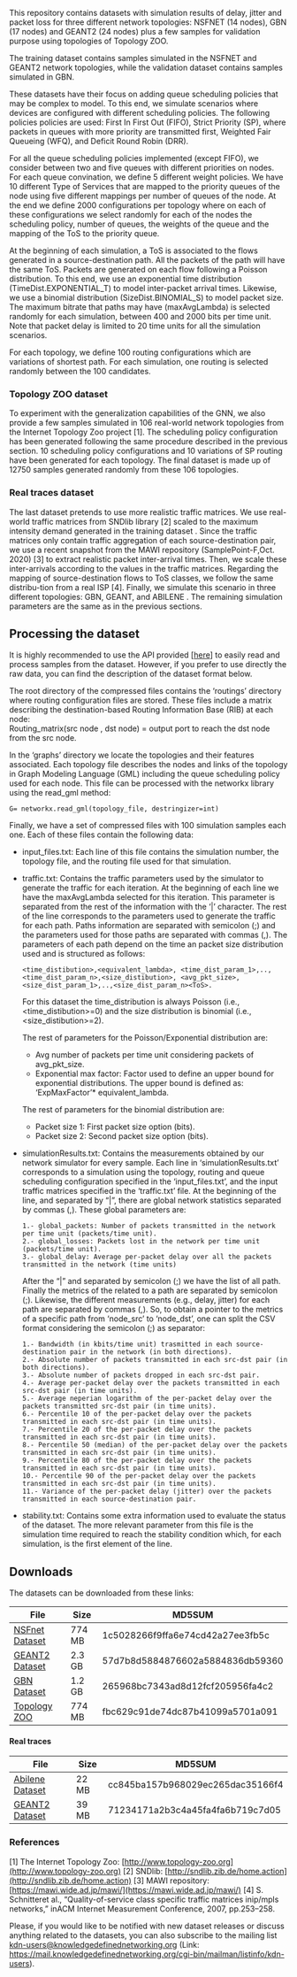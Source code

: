 This repository contains datasets with simulation results of delay, jitter and packet loss for three different network topologies: NSFNET (14 nodes), GBN (17 nodes) and GEANT2 (24 nodes) plus a few samples for validation purpose using topologies of Topology ZOO. 

The training dataset contains samples simulated in the NSFNET and GEANT2 network topologies, while the validation dataset contains samples simulated in GBN.

These datasets have their focus on adding queue scheduling policies that may be complex to model. To this end, we simulate scenarios where devices are configured with different scheduling policies. The following policies policies are used: First In First Out (FIFO), Strict Priority (SP), where packets in queues with more priority are transmitted first, Weighted Fair Queueing (WFQ), and Deficit Round Robin (DRR).

For all the queue scheduling policies implemented (except FIFO), we consider between two and five queues with different priorities on nodes. For each queue convination, we define 5 different weight policies. We have 10 different Type of Services that are mapped to the priority queues of the node using five different mappings per number of queues of the node.  At the end we define 2000 configurations per topology where on each of these configurations we select randomly for each of the nodes the scheduling policy, number of queues, the weights of the queue and the mapping of the ToS to the priority queue.

At the beginning of each simulation, a ToS is associated to the flows generated in a source-destination path. All the packets of the path will have the same ToS. Packets are generated on each flow following a Poisson distribution. To this end, we use an exponential time distribution (TimeDist.EXPONENTIAL_T) to model inter-packet arrival times. Likewise, we use a binomial distribution (SizeDist.BINOMIAL_S) to model packet size. The maximum bitrate that paths may have (maxAvgLambda) is selected randomly for each simulation, between 400 and 2000 bits per time unit. Note that packet delay is limited to 20 time units for all the simulation scenarios.

For each topology, we define 100 routing configurations which are variations of shortest path. For each simulation, one routing is selected randomly between the 100 candidates.

### Topology ZOO dataset

To experiment with the generalization capabilities of the GNN, we also provide a few samples simulated in 106 real-world network topologies from the Internet Topology Zoo project [1]. The scheduling policy configuration has been generated following the same procedure described in the previous section. 10 scheduling policy configurations and 10 variations of SP routing have been generated for each topology. The final dataset is made up of 12750 samples generated randomly from these 106 topologies.

### Real traces dataset

The last dataset pretends to use more realistic traffic matrices. We use real-world traffic matrices from SNDlib library [2] scaled to the maximum intensity demand generated in the training dataset . Since the traffic matrices only contain traffic aggregation of each source-destination pair, we use a recent snapshot from the MAWI repository (SamplePoint-F,Oct. 2020) [3] to extract realistic packet inter-arrival times. Then, we scale these inter-arrivals according to the values in the traffic matrices. Regarding the mapping of source-destination flows to ToS classes, we follow the same distribu-tion from a real ISP [4]. Finally, we simulate this scenario in three different topologies: GBN, GEANT, and ABILENE . The remaining simulation parameters are the same as in the previous sections.

## Processing the dataset

It is highly recommended to use the API provided [[here](https://github.com/BNN-UPC/datanetAPI/tree/dataset_v4)] to easily read and process samples from the dataset. However, if you prefer to use directly the raw data, you can find the description of the dataset format below.

  
The root directory of the compressed files contains the ‘routings’ directory where routing configuration files are stored. These files include a matrix describing the destination-based Routing Information Base (RIB) at each node:  
Routing_matrix(src node , dst node) = output port to reach the dst node from the src node.

  
In the ‘graphs’ directory we locate the topologies and their features associated. Each topology file describes the nodes and links of the topology in Graph Modeling Language (GML) including the queue scheduling policy used for each node. This file can be processed with the networkx library using the read_gml method:

  
`G= networkx.read_gml(topology_file, destringizer=int)`  
  
Finally, we have a set of compressed files with 100 simulation samples each one. Each of these files contain the following data:

- input_files.txt: Each line of this file contains the simulation number, the topology file, and the routing file used for that simulation.

- traffic.txt: Contains the traffic parameters used by the simulator to generate the traffic for each iteration. At the beginning of each line we have the maxAvgLambda selected for this iteration. This parameter is separated from the rest of the information with the ‘|’ character. The rest of the line corresponds to the parameters used to generate the traffic for each path. Paths information are separated with semicolon (;) and the parameters used for those paths are separated with commas (,). The parameters of each path depend on the time an packet size distribution used and is structured as follows:

      <time_distibution>,<equivalent_lambda>, <time_dist_param_1>,..,<time_dist_param_n>,<size_distibution>, <avg_pkt_size>, <size_dist_param_1>,..,<size_dist_param_n><ToS>.

  
  For this dataset the time_distribution is always Poisson (i.e., <time_distibution>=0) and the size distribution is binomial (i.e., <size_distibution>=2).

  The rest of parameters for the Poisson/Exponential distribution are:  
    - Avg number of packets per time unit considering packets of avg_pkt_size.  
    - Exponential max factor: Factor used to define an upper bound for exponential distributions. The upper bound is defined as: ‘ExpMaxFactor’* equivalent_lambda.

  The rest of parameters for the binomial distribution are:  
    - Packet size 1: First packet size option (bits).  
    - Packet size 2: Second packet size option (bits).
* simulationResults.txt: Contains the measurements obtained by our network simulator for every sample. Each line in ‘simulationResults.txt’ corresponds to a simulation using the topology, routing and queue scheduling configuration specified in the ‘input_files.txt’, and the input traffic matrices specified in the ‘traffic.txt’ file.
At the beginning of the line, and separated by “|”, there are global network statistics separated by commas (,). These global parameters are:

      1.- global_packets: Number of packets transmitted in the network per time unit (packets/time unit).
      2.- global_losses: Packets lost in the network per time unit (packets/time unit). 
      3.- global_delay: Average per-packet delay over all the packets transmitted in the network (time units)
   After the “|” and separated by semicolon (;) we have the list of all path. Finally the metrics of the related to a path are separated by semicolon (;). Likewise, the different measurements (e.g., delay, jitter) for each path are separated by commas (,). So, to obtain a pointer to the metrics of a specific path from ‘node_src’ to ‘node_dst’, one can split the CSV format considering the semicolon (;) as separator:

      1.- Bandwidth (in kbits/time unit) trasmitted in each source-destination pair in the network (in both directions). 
      2.- Absolute number of packets transmitted in each src-dst pair (in both directions).  
      3.- Absolute number of packets dropped in each src-dst pair.  
      4.- Average per-packet delay over the packets transmitted in each src-dst pair (in time units).  
      5.- Average neperian logarithm of the per-packet delay over the packets transmitted src-dst pair (in time units). 
      6.- Percentile 10 of the per-packet delay over the packets transmitted in each src-dst pair (in time units).  
      7.- Percentile 20 of the per-packet delay over the packets transmitted in each src-dst pair (in time units).  
      8.- Percentile 50 (median) of the per-packet delay over the packets transmitted in each src-dst pair (in time units).   
      9.- Percentile 80 of the per-packet delay over the packets transmitted in each src-dst pair (in time units).  
      10.- Percentile 90 of the per-packet delay over the packets transmitted in each src-dst pair (in time units).  
      11.- Variance of the per-packet delay (jitter) over the packets transmitted in each source-destination pair.  

*   stability.txt: Contains some extra information used to evaluate the status of the dataset. The more relevant parameter from this file is the simulation time required to reach the stability condition which, for each simulation, is the first element of the line.  

## Downloads
The datasets can be downloaded from these links:
    
|**File**  | **Size** | **MD5SUM** |
|--|--|--|
|[NSFnet Dataset](https://bnn.upc.edu/download/dataset-v4-nsfnet/) | 774 MB | 1c5028266f9ffa6e74cd42a27ee3fb5c |
|[GEANT2 Dataset](https://bnn.upc.edu/download/dataset-v4-geant2/) | 2.3 GB | 57d7b8d5884876602a5884836db59360 |
|[GBN Dataset](https://bnn.upc.edu/download/dataset-v4-gbn/) | 1.2 GB | 265968bc7343ad8d12fcf205956fa4c2 |
|[Topology ZOO](https://bnn.upc.edu/download/dataset-v4-topology-zoo/) | 774 MB | fbc629c91de74dc87b41099a5701a091 |

#### Real traces
|**File**  | **Size** | **MD5SUM** |
|--|--|--|
|[Abilene Dataset](https://bnn.upc.edu/download/dataset-v4-abilene-sndlib/) | 22 MB | cc845ba157b968029ec265dac35166f4 |
|[GEANT2 Dataset](https://bnn.upc.edu/download/dataset-v4-geant2-sndlib/) | 39 MB | 71234171a2b3c4a45fa4fa6b719c7d05 |


### References
[1] The Internet Topology Zoo: [http://www.topology-zoo.org](http://www.topology-zoo.org)
[2] SNDlib: [http://sndlib.zib.de/home.action](http://sndlib.zib.de/home.action)
[3] MAWI repository: [https://mawi.wide.ad.jp/mawi/](https://mawi.wide.ad.jp/mawi/)
[4] S. Schnitteret al., “Quality-of-service class specific traffic matrices inip/mpls networks,” inACM Internet Measurement Conference, 2007, pp.253–258.


Please, if you would like to be notified with new dataset releases or discuss anything related to the datasets, you can also subscribe to the mailing list kdn-users@knowledgedefinednetworking.org (Link: https://mail.knowledgedefinednetworking.org/cgi-bin/mailman/listinfo/kdn-users).


